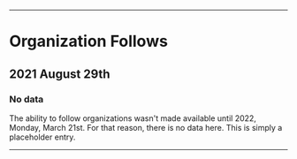 
***

# Organization Follows

## 2021 August 29th

### No data

The ability to follow organizations wasn't made available until 2022, Monday, March 21st. For that reason, there is no data here. This is simply a placeholder entry.

***
